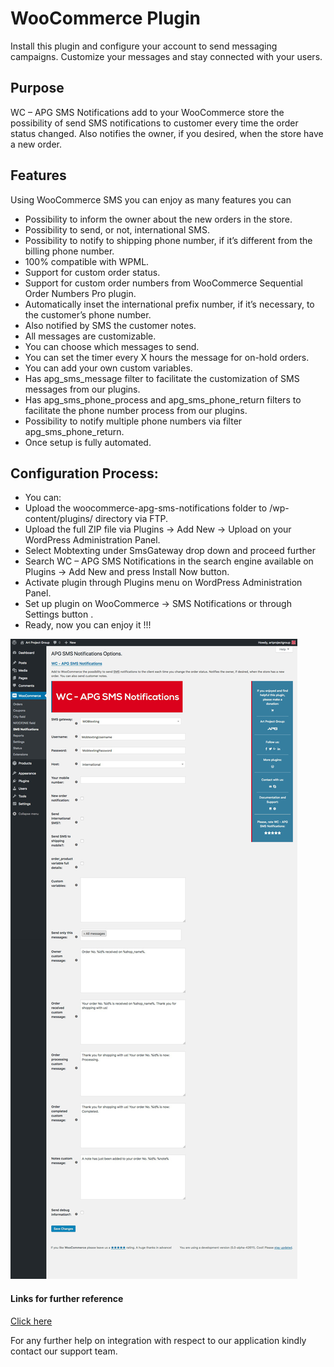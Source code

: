 # WooCommerce Plugin

Install this plugin and configure your account to send messaging campaigns. Customize your messages and stay connected with your users.

## Purpose

WC – APG SMS Notifications add to your WooCommerce store the possibility of send SMS notifications to customer every time the order status changed. Also notifies the owner, if you desired, when the store have a new order.

## Features

Using WooCommerce SMS you can enjoy as many features you can

*  Possibility to inform the owner about the new orders in the store.
*  Possibility to send, or not, international SMS.
*  Possibility to notify to shipping phone number, if it’s different from the billing phone number.
*  100% compatible with WPML.
*  Support for custom order status.
*  Support for custom order numbers from WooCommerce Sequential Order Numbers Pro plugin.
*  Automatically inset the international prefix number, if it’s necessary, to the customer’s phone number.
*  Also notified by SMS the customer notes.
*  All messages are customizable.
*  You can choose which messages to send.
*  You can set the timer every X hours the message for on-hold orders.
*  You can add your own custom variables.
*  Has apg_sms_message filter to facilitate the customization of SMS messages from our plugins.
*  Has apg_sms_phone_process and apg_sms_phone_return filters to facilitate the phone number process from our plugins.
*  Possibility to notify multiple phone numbers via filter apg_sms_phone_return.
* Once setup is fully automated.
    
## Configuration Process:

* You can:
*  Upload the woocommerce-apg-sms-notifications folder to /wp-content/plugins/ directory via FTP.
*  Upload the full ZIP file via Plugins -> Add New -> Upload on your WordPress Administration Panel.
*  Select Mobtexting under SmsGateway drop down and proceed further
*  Search WC – APG SMS Notifications in the search engine available on Plugins -> Add New and press Install Now button.
*  Activate plugin through Plugins menu on WordPress Administration Panel.
*  Set up plugin on WooCommerce -> SMS Notifications or through Settings button .
*  Ready, now you can enjoy it !!!

![alt text](/images/docs/woocommerce.png)

#### Links for further reference
 
 [Click here](https://ps.w.org/woocommerce-apg-sms-notifications/assets/screenshot-1.jpg?rev=1811837)
 
 For any further help on integration with respect to our application kindly contact our support team.
 
 
 
